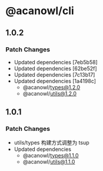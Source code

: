 # @acanowl/cli

## 1.0.2

### Patch Changes

- Updated dependencies [7eb5b58]
- Updated dependencies [62be52f]
- Updated dependencies [7c13b17]
- Updated dependencies [1a4198c]
  - @acanowl/types@1.2.0
  - @acanowl/utils@1.2.0

## 1.0.1

### Patch Changes

- utils/types 构建方式调整为 tsup
- Updated dependencies
  - @acanowl/types@1.1.0
  - @acanowl/utils@1.1.0
